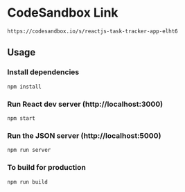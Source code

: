 # CodeSandbox Link
```
https://codesandbox.io/s/reactjs-task-tracker-app-elht6
```
## Usage

### Install dependencies

```
npm install
```

### Run React dev server (http://localhost:3000)

```
npm start
```

### Run the JSON server (http://localhost:5000)

```
npm run server
```

### To build for production

```
npm run build
```
